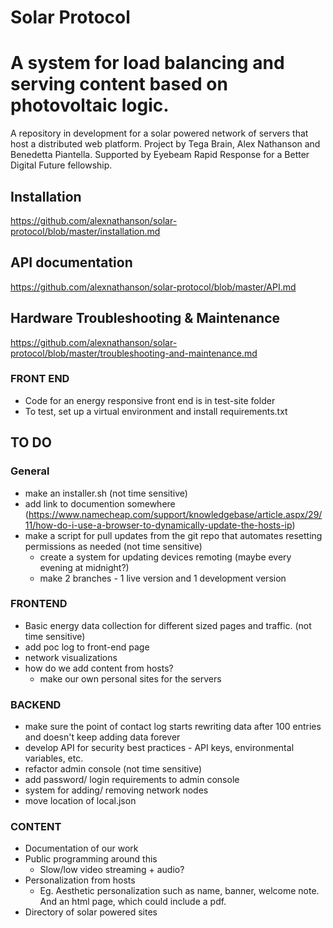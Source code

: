 # Solar Protocol

A system for load balancing and serving content based on photovoltaic logic.
=======
A repository in development for a solar powered network of servers that host a distributed web platform. Project by Tega Brain, Alex Nathanson and Benedetta Piantella. Supported by Eyebeam Rapid Response for a Better Digital Future fellowship.

## Installation

https://github.com/alexnathanson/solar-protocol/blob/master/installation.md

## API documentation

https://github.com/alexnathanson/solar-protocol/blob/master/API.md

## Hardware Troubleshooting & Maintenance

https://github.com/alexnathanson/solar-protocol/blob/master/troubleshooting-and-maintenance.md


### FRONT END
* Code for an energy responsive front end is in test-site folder
* To test, set up a virtual environment and install requirements.txt

## TO DO

### General
* make an installer.sh (not time sensitive)
* add link to documention somewhere (https://www.namecheap.com/support/knowledgebase/article.aspx/29/11/how-do-i-use-a-browser-to-dynamically-update-the-hosts-ip)
* make a script for pull updates from the git repo that automates resetting permissions as needed (not time sensitive)
	* create a system for updating devices remoting (maybe every evening at midnight?)
	* make 2 branches - 1 live version and 1 development version

### FRONTEND
* Basic energy data collection for different sized pages and traffic. (not time sensitive)
* add poc log to front-end page
* network visualizations
* how do we add content from hosts?
	* make our own personal sites for the servers

### BACKEND

* make sure the point of contact log starts rewriting data after 100 entries and doesn't keep adding data forever
* develop API for security best practices - API keys, environmental variables, etc.
* refactor admin console (not time sensitive)
* add password/ login requirements to admin console
* system for adding/ removing network nodes
* move location of local.json

### CONTENT

* Documentation of our work
* Public programming around this
	* Slow/low video streaming + audio?
* Personalization from hosts
	* Eg. Aesthetic personalization such as name, banner, welcome note. And an html page, which could include a pdf.
* Directory of solar powered sites
